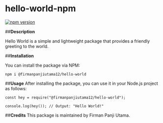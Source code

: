 ﻿# hello-world-npm

[![npm version](https://img.shields.io/npm/v/@firmanpanjiutama12/hello-world.svg)](https://www.npmjs.com/package/@firmanpanjiutama12/hello-world)

##**Description**

Hello World is a simple and lightweight package that provides a friendly greeting to the world.

##**Installation**

You can install the package via NPM:
```
npm i @firmanpanjiutama12/hello-world
```

##**Usage**
After installing the package, you can use it in your Node.js project as follows:
```
const hey = require("@firmanpanjiutama12/hello-world");

console.log(hey()); // Output: "Hello World!"
```

##**Credits**
This package is maintained by Firman Panji Utama.
